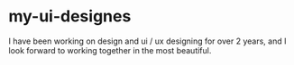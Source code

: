 # my-ui-designes
I have been working on design and ui / ux designing for over 2 years, and I look forward to working together in the most beautiful.
